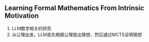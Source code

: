 ## Learning Formal Mathematics From Intrinsic Motivation
1. LLM数学相关的研究
2. 从公理出发，LLM首先根据公理提出猜想，然后通过MCTS证明猜想